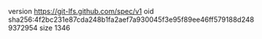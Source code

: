 version https://git-lfs.github.com/spec/v1
oid sha256:4f2bc231e87cda248b1fa2aef7a930045f3e95f89ee46ff579188d2489372954
size 1346
